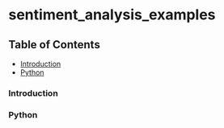 # sentiment_analysis_examples

## Table of Contents  

* [Introduction](#introduction)<a name="introduction"/>
* [Python](#python)<a name="python"/>

### Introduction

### Python
